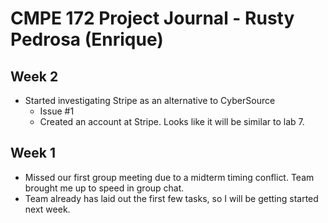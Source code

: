 # CMPE 172 Project Journal - Rusty Pedrosa (Enrique)

## Week 2
- Started investigating Stripe as an alternative to CyberSource
  - Issue #1
  - Created an account at Stripe.  Looks like it will be similar to lab 7.
## Week 1
- Missed our first group meeting due to a midterm timing conflict. Team brought me up to speed in group chat.
- Team already has laid out the first few tasks, so I will be getting started next week.
